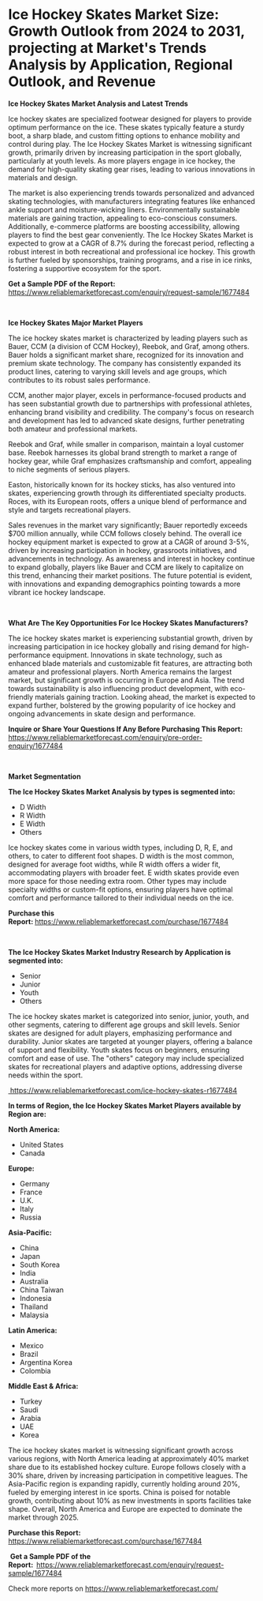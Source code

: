<p><h1>Ice Hockey Skates Market Size: Growth Outlook from 2024 to 2031, projecting at Market's Trends Analysis by Application, Regional Outlook, and Revenue</h1></p><p><strong>Ice Hockey Skates Market Analysis and Latest Trends</strong></p>
<p><p>Ice hockey skates are specialized footwear designed for players to provide optimum performance on the ice. These skates typically feature a sturdy boot, a sharp blade, and custom fitting options to enhance mobility and control during play. The Ice Hockey Skates Market is witnessing significant growth, primarily driven by increasing participation in the sport globally, particularly at youth levels. As more players engage in ice hockey, the demand for high-quality skating gear rises, leading to various innovations in materials and design.</p><p>The market is also experiencing trends towards personalized and advanced skating technologies, with manufacturers integrating features like enhanced ankle support and moisture-wicking liners. Environmentally sustainable materials are gaining traction, appealing to eco-conscious consumers. Additionally, e-commerce platforms are boosting accessibility, allowing players to find the best gear conveniently. The Ice Hockey Skates Market is expected to grow at a CAGR of 8.7% during the forecast period, reflecting a robust interest in both recreational and professional ice hockey. This growth is further fueled by sponsorships, training programs, and a rise in ice rinks, fostering a supportive ecosystem for the sport.</p></p>
<p><strong>Get a Sample PDF of the Report:&nbsp;</strong> <a href="https://www.reliablemarketforecast.com/enquiry/request-sample/1677484?utm_campaign=1875&utm_medium=2&utm_source=Github&utm_content=ia&utm_term=28122024&utm_id=ice-hockey-skates">https://www.reliablemarketforecast.com/enquiry/request-sample/1677484</a></p>
<p>&nbsp;</p>
<p><strong>Ice Hockey Skates Major Market Players</strong></p>
<p><p>The ice hockey skates market is characterized by leading players such as Bauer, CCM (a division of CCM Hockey), Reebok, and Graf, among others. Bauer holds a significant market share, recognized for its innovation and premium skate technology. The company has consistently expanded its product lines, catering to varying skill levels and age groups, which contributes to its robust sales performance.</p><p>CCM, another major player, excels in performance-focused products and has seen substantial growth due to partnerships with professional athletes, enhancing brand visibility and credibility. The company's focus on research and development has led to advanced skate designs, further penetrating both amateur and professional markets.</p><p>Reebok and Graf, while smaller in comparison, maintain a loyal customer base. Reebok harnesses its global brand strength to market a range of hockey gear, while Graf emphasizes craftsmanship and comfort, appealing to niche segments of serious players. </p><p>Easton, historically known for its hockey sticks, has also ventured into skates, experiencing growth through its differentiated specialty products. Roces, with its European roots, offers a unique blend of performance and style and targets recreational players.</p><p>Sales revenues in the market vary significantly; Bauer reportedly exceeds $700 million annually, while CCM follows closely behind. The overall ice hockey equipment market is expected to grow at a CAGR of around 3-5%, driven by increasing participation in hockey, grassroots initiatives, and advancements in technology. As awareness and interest in hockey continue to expand globally, players like Bauer and CCM are likely to capitalize on this trend, enhancing their market positions. The future potential is evident, with innovations and expanding demographics pointing towards a more vibrant ice hockey landscape.</p></p>
<p>&nbsp;</p>
<p><strong>What Are The Key Opportunities For Ice Hockey Skates Manufacturers?</strong></p>
<p><p>The ice hockey skates market is experiencing substantial growth, driven by increasing participation in ice hockey globally and rising demand for high-performance equipment. Innovations in skate technology, such as enhanced blade materials and customizable fit features, are attracting both amateur and professional players. North America remains the largest market, but significant growth is occurring in Europe and Asia. The trend towards sustainability is also influencing product development, with eco-friendly materials gaining traction. Looking ahead, the market is expected to expand further, bolstered by the growing popularity of ice hockey and ongoing advancements in skate design and performance.</p></p>
<p><strong>Inquire or Share Your Questions If Any Before Purchasing This Report:</strong> <a href="https://www.reliablemarketforecast.com/enquiry/pre-order-enquiry/1677484?utm_campaign=1875&utm_medium=2&utm_source=Github&utm_content=ia&utm_term=28122024&utm_id=ice-hockey-skates">https://www.reliablemarketforecast.com/enquiry/pre-order-enquiry/1677484</a></p>
<p>&nbsp;</p>
<p><strong>Market Segmentation</strong></p>
<p><strong>The Ice Hockey Skates Market Analysis by types is segmented into:</strong></p>
<p><ul><li>D Width</li><li>R Width</li><li>E Width</li><li>Others</li></ul></p>
<p><p>Ice hockey skates come in various width types, including D, R, E, and others, to cater to different foot shapes. D width is the most common, designed for average foot widths, while R width offers a wider fit, accommodating players with broader feet. E width skates provide even more space for those needing extra room. Other types may include specialty widths or custom-fit options, ensuring players have optimal comfort and performance tailored to their individual needs on the ice.</p></p>
<p><strong>Purchase this Report:&nbsp;</strong><a href="https://www.reliablemarketforecast.com/purchase/1677484?utm_campaign=1875&utm_medium=2&utm_source=Github&utm_content=ia&utm_term=28122024&utm_id=ice-hockey-skates">https://www.reliablemarketforecast.com/purchase/1677484</a></p>
<p>&nbsp;</p>
<p><strong>The Ice Hockey Skates Market Industry Research by Application is segmented into:</strong></p>
<p><ul><li>Senior</li><li>Junior</li><li>Youth</li><li>Others</li></ul></p>
<p><p>The ice hockey skates market is categorized into senior, junior, youth, and other segments, catering to different age groups and skill levels. Senior skates are designed for adult players, emphasizing performance and durability. Junior skates are targeted at younger players, offering a balance of support and flexibility. Youth skates focus on beginners, ensuring comfort and ease of use. The "others" category may include specialized skates for recreational players and adaptive options, addressing diverse needs within the sport.</p></p>
<p><a href="https://www.reliablemarketforecast.com/ice-hockey-skates-r1677484?utm_campaign=1875&utm_medium=2&utm_source=Github&utm_content=ia&utm_term=28122024&utm_id=ice-hockey-skates">&nbsp;https://www.reliablemarketforecast.com/ice-hockey-skates-r1677484</a></p>
<p><strong>In terms of Region, the Ice Hockey Skates Market Players available by Region are:</strong></p>
<p>
    <p> <strong> North America: </strong>
        <ul>
            <li>United States</li>
            <li>Canada</li>
        </ul>
        </p> 
    <p> <strong> Europe: </strong>
        <ul>
            <li>Germany</li>
            <li>France</li>
            <li>U.K.</li>
            <li>Italy</li>
            <li>Russia</li>
        </ul>
        </p> 
    <p> <strong> Asia-Pacific: </strong>
        <ul>
            <li>China</li>
            <li>Japan</li>
            <li>South Korea</li>
            <li>India</li>
            <li>Australia</li>
            <li>China Taiwan</li>
            <li>Indonesia</li>
            <li>Thailand</li>
            <li>Malaysia</li>
        </ul>
        </p> 
    <p> <strong> Latin America: </strong>
        <ul>
            <li>Mexico</li>
            <li>Brazil</li>
            <li>Argentina Korea</li>
            <li>Colombia</li>
        </ul>
        </p> 
    <p> <strong> Middle East & Africa: </strong>
        <ul>
            <li>Turkey</li>
            <li>Saudi</li>
            <li>Arabia</li>
            <li>UAE</li>
            <li>Korea</li>
        </ul>
    </p>
    </p>
<p><p>The ice hockey skates market is witnessing significant growth across various regions, with North America leading at approximately 40% market share due to its established hockey culture. Europe follows closely with a 30% share, driven by increasing participation in competitive leagues. The Asia-Pacific region is expanding rapidly, currently holding around 20%, fueled by emerging interest in ice sports. China is poised for notable growth, contributing about 10% as new investments in sports facilities take shape. Overall, North America and Europe are expected to dominate the market through 2025.</p></p>
<p><strong>Purchase this Report: </strong><a href="https://www.reliablemarketforecast.com/purchase/1677484?utm_campaign=1875&utm_medium=2&utm_source=Github&utm_content=ia&utm_term=28122024&utm_id=ice-hockey-skates">https://www.reliablemarketforecast.com/purchase/1677484</a></p>
<p>&nbsp;<strong>Get a Sample PDF of the Report:&nbsp;&nbsp;</strong><a href="https://www.reliablemarketforecast.com/enquiry/request-sample/1677484?utm_campaign=1875&utm_medium=2&utm_source=Github&utm_content=ia&utm_term=28122024&utm_id=ice-hockey-skates">https://www.reliablemarketforecast.com/enquiry/request-sample/1677484</a></p>
<p><strong></strong></p>
<p>Check more reports on <a href="https://www.reliablemarketforecast.com/?utm_campaign=1875&utm_medium=2&utm_source=Github&utm_content=ia&utm_term=28122024&utm_id=ice-hockey-skates">https://www.reliablemarketforecast.com/</a></p>
